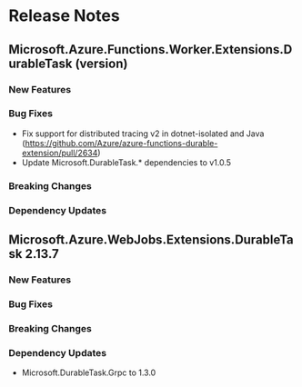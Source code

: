# Release Notes

## Microsoft.Azure.Functions.Worker.Extensions.DurableTask (version)

### New Features

### Bug Fixes

- Fix support for distributed tracing v2 in dotnet-isolated and Java (https://github.com/Azure/azure-functions-durable-extension/pull/2634)
- Update Microsoft.DurableTask.\* dependencies to v1.0.5

### Breaking Changes

### Dependency Updates

## Microsoft.Azure.WebJobs.Extensions.DurableTask 2.13.7

### New Features

### Bug Fixes

### Breaking Changes

### Dependency Updates

- Microsoft.DurableTask.Grpc to 1.3.0
